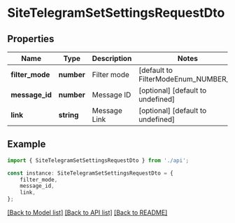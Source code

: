# SiteTelegramSetSettingsRequestDto


## Properties

Name | Type | Description | Notes
------------ | ------------- | ------------- | -------------
**filter_mode** | **number** | Filter mode | [default to FilterModeEnum_NUMBER_0]
**message_id** | **number** | Message ID | [optional] [default to undefined]
**link** | **string** | Message Link | [optional] [default to undefined]

## Example

```typescript
import { SiteTelegramSetSettingsRequestDto } from './api';

const instance: SiteTelegramSetSettingsRequestDto = {
    filter_mode,
    message_id,
    link,
};
```

[[Back to Model list]](../README.md#documentation-for-models) [[Back to API list]](../README.md#documentation-for-api-endpoints) [[Back to README]](../README.md)
